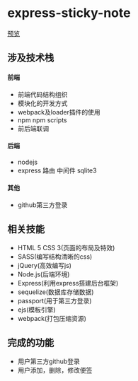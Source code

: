 # express-sticky-note
[预览](http://note.swhzzz.site)

## 涉及技术栈
#### 前端
- 前端代码结构组织
- 模块化的开发方式
- webpack及loader插件的使用
- npm npm scripts
- 前后端联调

#### 后端
- nodejs
- express 路由 中间件 sqlite3

#### 其他
- github第三方登录

## 相关技能
- HTML 5 CSS 3(页面的布局及特效)
- SASS(编写结构清晰的css)
- jQuery(高效编写js) 
- Node.js(后端环境)
- Express(利用express搭建后台框架)
- sequelize(数据库存储数据)
- passport(用于第三方登录)
- ejs(模板引擎)
- webpack(打包压缩资源)


## 完成的功能
- 用户第三方github登录
- 用户添加，删除，修改便签
